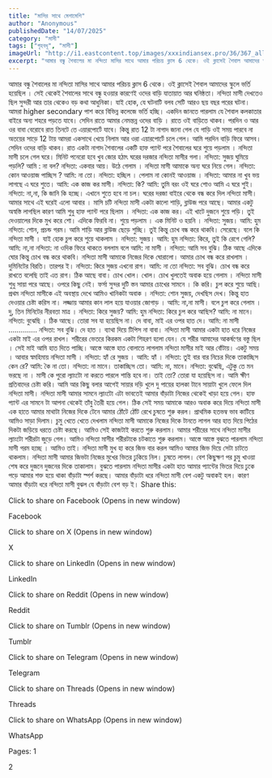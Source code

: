 ```yaml
---
title: "মাসির সাথে মেশামেশি"
author: "Anonymous"
publishedDate: "14/07/2025"
category: "মাসী"
tags: ["গৃহবধূ", "মাসী"]
imageUrl: "http://i1.eastcontent.top/images/xxxindiansex.pro/36/367_all_and.jpg"
excerpt: "আমার বন্ধু শৈবালের মা নন্দিতা মাসির সাথে আমার পরিচয় ক্লাস 6 থেকে। ওই ক্লাসেই শৈবাল আমাদের স্কুলে ভর্তি হয়েছিল । সেই থেকেই শৈবালের সাথে বন্ধু হওয়ার কারণেই ওদের বাড়ি যাতায়াত আর ঘনিষ্ঠতা। নন্দিতা মা..."
---
```


আমার বন্ধু শৈবালের মা নন্দিতা মাসির সাথে আমার পরিচয় ক্লাস 6 থেকে। ওই ক্লাসেই শৈবাল আমাদের স্কুলে ভর্তি হয়েছিল । সেই থেকেই শৈবালের সাথে বন্ধু হওয়ার কারণেই ওদের বাড়ি যাতায়াত আর ঘনিষ্ঠতা।
নন্দিতা মাসী দেখতেও ছিল সুন্দরী আর তার থেকেও বড় কথা আধুনিকা।
যাই হোক, যে ঘটনাটি বলব সেটি আরও ছয় বছর পরের ঘটনা।
আমরা higher secondary পাশ করে বিভিন্ন কলেজে ভর্তি হচ্ছি। একদিন জানতে পারলাম যে শৈবাল কলকাতার বাইরে অন্য শহরে পড়তে যাবে। সেদিন রাতে আমার নেমন্তন্ন ওদের বাড়ি । রাতে ওই বাড়িতে থাকব। পরদিন ও আর ওর বাবা বেরোবে রাত তিনটে তে এয়ারপোর্টে যাবে। কিন্তু রাত 12 টা নাগাদ জানা গেল যে গাড়ি ওই সময় পারবে না অতয়ের সাড়ে 12 টায় আমরা একসাথে খেয়ে নিলাম আর ওরা এয়ারপোর্টে চলে গেল।
আমি পরদিন বাড়ি ফিরে আসব। সেদিন ওদের বাড়ি থাকব।
রাত একটা নাগাদ শৈবালের একটি হাফ প্যান্ট পরে শৈবালের ঘরে শুয়ে পড়লাম । নন্দিতা মাসী চলে গেল ঘরে। মিনিট পনেরো হবে খুব জোর হঠাৎ ঘরের দরজার নন্দিতা মাসীর গলা।
নন্দিতা: সুজয় ঘুমিয়ে পড়লি?
আমি : না বল?
নন্দিতা: একবার আয়।
উঠে গেলাম ।
নন্দিতা মাসী আমাকে অন্য ঘরে নিয়ে গেল।
নন্দিতা: কোন আওয়াজ পাচ্ছিস ?
আমি: না তো।
নন্দিতা: হচ্ছিল ।
পেলাম না কোনই আওয়াজ ।
নন্দিতা: আমার না খুব ভয় লাগছে এ ঘরে শুতে।
আমি: এক কাজ কর মাসী।
নন্দিতা: কি?
আমি: তুমি বরং ওই ঘরে শোও আমি এ ঘরে শুই।
নন্দিতা: না,না, কি জানি কি হচ্ছে। এখানে শুতে হবে না চল।
ঘরের দরজা বাইরে থেকে বন্ধ করে দিল নন্দিতা মাসী।
আমার সাথে এই ঘরেই এলো আবার । 
মাসি চটি
নন্দিতা মাসী একটা কালো শাড়ি, ব্লাউজ পরে আছে। আমার একটু অস্বস্তি লাগছিল কারণ আমি শুধু হাফ প্যান্ট পরে ছিলাম ।
নন্দিতা: এক কাজ কর। এই খাটে দুজনে শুয়ে পড়ি। তুই দেওয়ালের দিকে মুখ করে শো। এদিকে ফিরবি না।
শুয়ে পড়লাম ।
এক মিনিট ও হয়নি ।
নন্দিতা: সুজয়।
আমি: হুম
নন্দিতা: শোন, প্রচন্ড গরম। আমি শাড়ি আর ব্লাউজ ছেড়ে শুচ্ছি। তুই কিন্তু চোখ বন্ধ করে থাকবি।
সেরেছে। বলে কি নন্দিতা মাসী । যাই হোক চুপ করে শুয়ে থাকলাম ।
নন্দিতা: সুজয়।
আমি: হুম
নন্দিতা: কিরে, তুই কি রেগে গেলি?
আমি: না,না
নন্দিতা: না ওদিক ফিরে থাকতে বললাম বলে
আমি: না মাসী ।
নন্দিতা: আমি সব বুঝি। ঠিক আছে এদিকে ঘোর কিন্তু চোখ বন্ধ করে থাকবি।
নন্দিতা মাসী আমাকে নিজের দিকে ঘোরালো। আমার চোখ বন্ধ করে রাখলাম ।
দুমিনিটের বিরতি। তারপর ই।
নন্দিতা: কিরে সুজয় এখনো রাগ।
আমি: না তো
নন্দিতা: সব বুঝি। চোখ বন্ধ করে রাখতে বলেছি তাই এত রাগ। ঠিক আছে বাবা। চোখ খোল। খোল।
চোখ খুলতেই অবাক হয়ে গেলাম । নন্দিতা মাসী শুধু সায়া পরে আছে। ওপরে কিছু নেই। ফর্সা সুন্দর দুটি স্তন আমার চোখের সামনে ।
কি করি। চুপ করে শুয়ে আছি। প্রথম নন্দিতা মাসীকে এই অবস্থায় দেখে আমিও খানিকটা অবাক ।
নন্দিতা: শোন সুজয়, দেখছিস দেখ। কিন্তু হাত দেওয়ার চেষ্টা করিস না।
লজ্জায় আমার কান লাল হয়ে যাওয়ার জোগাড় ।
আমি: না,না মাসী।
বলে চুপ করে গেলাম ।
দু, তিন মিনিটের নীরবতা মাত্র ।
নন্দিতা: কিরে সুজয়?
আমি: হুম
নন্দিতা: কিরে চুপ করে আছিস?
আমি: না মানে।
নন্দিতা: বুঝেছি । ঠিক আছে। তোরা সব যা হয়েছিস না। দে বাবা, মাই এর ওপর হাত দে।
আমি: না মাসী …………..
নন্দিতা: সব বুঝি। দে হাত । ব্যাথা দিয়ে টিপিস না বাবা।
নন্দিতা মাসী আমার একটা হাত ধরে নিজের একটা মাই এর ওপর রাখল।
শরীরের ভেতরে কিরকম একটা শিহরণ হলো যেন।
যে শরীর আমাদের আকর্ষণের বস্তু ছিল । সেই মাই আমি হাত দিতে পাচ্ছি। আস্তে আস্তে হাত বোলাতে লাগলাম নন্দিতা মাসীর মাই আর বোঁটায়।
একটু সময় । আবার স্বমহিমায় নন্দিতা মাসী ।
নন্দিতা: হ্যাঁ রে সুজয় ।
আমি: হ্যাঁ ।
নন্দিতা: তুই বার বার নিচের দিকে তাকাচ্ছিস কেন রে?
আমি: কৈ না তো।
নন্দিতা: না মানে। তাকাচ্ছিস তো।
আমি: না, মানে।
নন্দিতা: বুঝেছি, এটুকু তে মন ভরছে না । মাসী কে পুরো ল্যাংটো না করতে পারলে শান্তি হবে না। তাই তো? তোরা যা হয়েছিস না।
আমি ক্ষীণ প্রতিবাদের চেষ্টা করি।
আমি আর কিছু বলার আগেই সায়ার দড়ি খুলে দু পায়ের হালকা টানে সায়াটা খুলে ফেলে দিল নন্দিতা মাসী।
নন্দিতা মাসী আমার সামনে ল্যাংটো এটা ভাবতেই আমার বাঁড়াটা নিজের থেকেই খাড়া হয়ে গেল। হাফ প্যান্ট এর সামনে টা আপনা থেকেই তাঁবু তৈরী হয়ে গেল।
ঠিক সেই সময় আমাকে আরও অবাক করে দিয়ে নন্দিতা মাসী এক হাতে আমার মাথাটা নিজের দিকে টেনে আমার ঠোঁটে ঠোঁট রেখে চুষতে শুরু করল। প্রাথমিক হতভম্ব ভাব কাটিয়ে আমিও সাড়া দিলাম।
চুমু খেতে খেতে দেখলাম নন্দিতা মাসী আমাকে নিজের দিকে টানতে লাগল আর হাত দিয়ে পিঠের দিকটা জড়িয়ে ধরতে চেষ্টা করছে। আমিও সেই কাজটাই করতে শুরু করলাম। আমার শরীরের সাথে নন্দিতা মাসীর ল্যাংটো শরীরটা জুড়ে গেল। আমিও নন্দিতা মাসীর শরীরটাকে চটকাতে শুরু করলাম।
আস্তে আস্তে বুঝতে পারলাম নন্দিতা মাসী গরম হচ্ছে । আমিও তাই। নন্দিতা মাসী মুখ হা করে জিভ বার করল আমিও আমার জিভ দিয়ে সেটা চাটতে থাকলাম। নন্দিতা মাসী আমার জিভটা নিজের মুখের ভিতর ঢুকিয়ে নিল। চুষতে লাগল। বেশ কিছুক্ষণ পর চুমু খাওয়া শেষ করে দুজনে দুজনের দিকে তাকালাম। বুঝতে পারলাম নন্দিতা মাসীর একটা হাত আমার প্যান্টের ভিতর দিয়ে ঢুকে পড়ে আমার শক্ত হয়ে থাকা বাঁড়াটা স্পর্শ করছে।
আমার বাঁড়াটা ধরে নন্দিতা মাসী বেশ একটু অবাকই হল। কারণ আমার বাঁড়াটা ধরে নন্দিতা মাসী বুঝল যে বাঁড়াটা বেশ বড় ই।
Share this:


Click to share on Facebook (Opens in new window)


Facebook




Click to share on X (Opens in new window)


X




Click to share on LinkedIn (Opens in new window)


LinkedIn




Click to share on Reddit (Opens in new window)


Reddit




Click to share on Tumblr (Opens in new window)


Tumblr




Click to share on Telegram (Opens in new window)


Telegram




Click to share on Threads (Opens in new window)


Threads




Click to share on WhatsApp (Opens in new window)


WhatsApp


Pages: 
1
 
2

